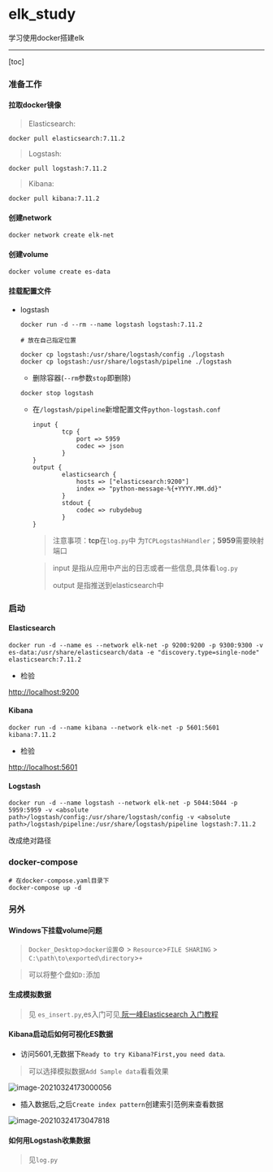 

# elk_study

学习使用docker搭建elk

---
[toc]

### 准备工作

#### 拉取docker镜像

> Elasticsearch:

```
docker pull elasticsearch:7.11.2
```

> Logstash:

```
docker pull logstash:7.11.2
```

> Kibana:

```
docker pull kibana:7.11.2
```

#### 创建network

```
docker network create elk-net
```

#### 创建volume
```
docker volume create es-data
```

#### 挂载配置文件

- logstash

    ```
    docker run -d --rm --name logstash logstash:7.11.2
    
    # 放在自己指定位置
    
    docker cp logstash:/usr/share/logstash/config ./logstash
    docker cp logstash:/usr/share/logstash/pipeline ./logstash
    ```
    - 删除容器(`--rm`参数`stop`即删除)
    ```
    docker stop logstash
    ```

    - 在`/logstash/pipeline`新增配置文件`python-logstash.conf`
        ```
        input {
                tcp {
                    port => 5959  
                    codec => json
                }
        }
        output {
                elasticsearch {
                    hosts => ["elasticsearch:9200"]
                    index => "python-message-%{+YYYY.MM.dd}"
                }
                stdout {
                    codec => rubydebug
                }
        }
        ```
      > 注意事项：**tcp**在`log.py`中 为`TCPLogstashHandler`；**5959**需要映射端口
      
      > input 是指从应用中产出的日志或者一些信息,具体看`log.py`
      > 
      > output 是指推送到elasticsearch中


### 启动

#### Elasticsearch
```
docker run -d --name es --network elk-net -p 9200:9200 -p 9300:9300 -v es-data:/usr/share/elasticsearch/data -e "discovery.type=single-node" elasticsearch:7.11.2
```
- 检验

[http://localhost:9200](http://localhost:9200)

#### Kibana

```
docker run -d --name kibana --network elk-net -p 5601:5601 kibana:7.11.2
```

- 检验

[http://localhost:5601](http://localhost:5601)

#### Logstash

```
docker run -d --name logstash --network elk-net -p 5044:5044 -p 5959:5959 -v <absolute path>/logstash/config:/usr/share/logstash/config -v <absolute path>/logstash/pipeline:/usr/share/logstash/pipeline logstash:7.11.2
```

<absolute path> 改成绝对路径 

### docker-compose

```
# 在docker-compose.yaml目录下
docker-compose up -d
```



### 另外

#### Windows下挂载volume问题

> `Docker_Desktop`>`docker设置`⚙ > `Resource`>`FILE SHARING` > `C:\path\to\exported\directory`>`+`

> 可以将整个盘如`D:`添加

#### 生成模拟数据

> 见 `es_insert.py`,es入门可见[ 阮一峰Elasticsearch 入门教程](http://www.ruanyifeng.com/blog/2017/08/elasticsearch.html)

#### Kibana启动后如何可视化ES数据

- 访问5601,无数据下`Ready to try Kibana?First,you need data`. 

> 可以选择模拟数据`Add Sample data`看看效果

![image-20210324173000056](C:\Users\Administrator\AppData\Roaming\Typora\typora-user-images\image-20210324173000056.png)

- 插入数据后,之后`Create index pattern`创建索引范例来查看数据

![image-20210324173047818](C:\Users\Administrator\AppData\Roaming\Typora\typora-user-images\image-20210324173047818.png)

####  如何用Logstash收集数据

> 见`log.py`


